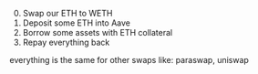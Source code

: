 0. Swap our ETH to WETH
1. Deposit some ETH into Aave
2. Borrow some assets with ETH collateral
3. Repay everything back

everything is the same for other swaps like:
paraswap, uniswap
